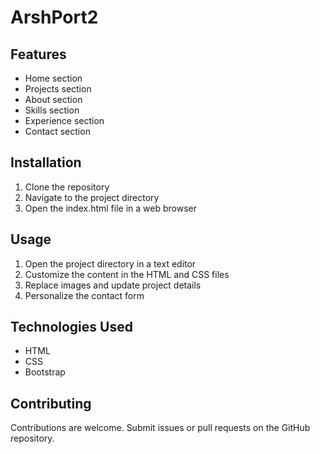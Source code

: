 # ArshPort2

## Features
- Home section
- Projects section
- About section
- Skills section
- Experience section
- Contact section

## Installation
1. Clone the repository
2. Navigate to the project directory
3. Open the index.html file in a web browser

## Usage
1. Open the project directory in a text editor
2. Customize the content in the HTML and CSS files
3. Replace images and update project details
4. Personalize the contact form

## Technologies Used
- HTML
- CSS
- Bootstrap

## Contributing
Contributions are welcome. Submit issues or pull requests on the GitHub repository.


